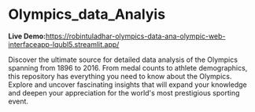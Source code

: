 # Olympics_data_Analyis
<b>Live Demo:</b>https://robintuladhar-olympics-data-ana-olympic-web-interfaceapp-lqubl5.streamlit.app/ 

Discover the ultimate source for detailed data analysis of the Olympics spanning from 1896 to 2016. From medal counts to athlete demographics, this repository has everything you need to know about the Olympics. Explore and uncover fascinating insights that will expand your knowledge and deepen your appreciation for the world's most prestigious sporting event.


